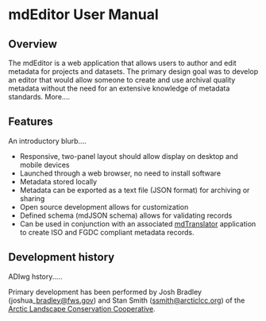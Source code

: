 # mdEditor User Manual

## Overview

The mdEditor is a web application that allows users to author and edit metadata for projects and datasets. The primary design goal was to develop an editor that would allow someone to create and use archival quality metadata without the need for an extensive knowledge of metadata standards. More....

## Features

An introductory blurb....

* Responsive, two-panel layout should allow display on desktop and mobile devices
* Launched through a web browser, no need to install software
* Metadata stored locally
* Metadata can be exported as a text file \(JSON format\) for archiving or sharing
* Open source development allows for customization
* Defined schema \(mdJSON schema\) allows for validating records
* Can be used in conjunction with an associated [mdTranslator](https://github.com/adiwg/mdTranslator) application to create ISO and FGDC compliant metadata records.

## Development history

ADIwg hstory.....

Primary development has been performed by Josh Bradley \(joshua\_bradley@fws.gov\) and Stan Smith \(ssmith@arcticlcc.org\) of the [Arctic Landscape Conservation Cooperative](http://arcticlcc.org/). 


